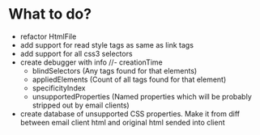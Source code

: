 # What to do?
- refactor HtmlFile
- add support for read style tags as same as link tags
- add support for all css3 selectors
- create debugger with info
  //- creationTime
  - blindSelectors (Any tags found for that elements)
  - appliedElements (Count of all tags found for that element)
  - specificityIndex
  - unsupportedProperties (Named properties which will be probably stripped out by email clients)
- create database of unsupported CSS properties. Make it from diff between email client html and original html sended into client
